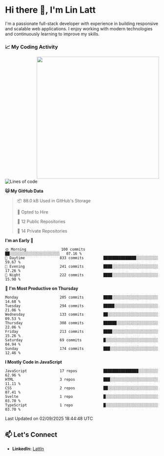 # Hi there 👋, I'm Lin Latt

I'm a passionate full-stack developer with experience in building responsive and scalable web applications. I enjoy working with modern technologies and continuously learning to improve my skills.

### 📈 My Coding Activity 
<img src="https://github.com/user-attachments/assets/6cec4854-3eec-4600-9120-9be1d3cb2bfe"  width="400px" align="right">

<!--START_SECTION:waka-->
![Lines of code](https://img.shields.io/badge/From%20Hello%20World%20I%27ve%20Written-546.0%20thousand%20lines%20of%20code-blue)

**🐱 My GitHub Data** 

> 📦 88.0 kB Used in GitHub's Storage 
 > 
> 💼 Opted to Hire
 > 
> 📜 12 Public Repositories 
 > 
> 🔑 14 Private Repositories 
 > 
**I'm an Early 🐤** 

```text
🌞 Morning                100 commits         ██░░░░░░░░░░░░░░░░░░░░░░░   07.16 % 
🌆 Daytime                833 commits         ███████████████░░░░░░░░░░   59.67 % 
🌃 Evening                241 commits         ████░░░░░░░░░░░░░░░░░░░░░   17.26 % 
🌙 Night                  222 commits         ████░░░░░░░░░░░░░░░░░░░░░   15.90 % 
```
📅 **I'm Most Productive on Thursday** 

```text
Monday                   205 commits         ████░░░░░░░░░░░░░░░░░░░░░   14.68 % 
Tuesday                  294 commits         █████░░░░░░░░░░░░░░░░░░░░   21.06 % 
Wednesday                133 commits         ██░░░░░░░░░░░░░░░░░░░░░░░   09.53 % 
Thursday                 308 commits         ██████░░░░░░░░░░░░░░░░░░░   22.06 % 
Friday                   213 commits         ████░░░░░░░░░░░░░░░░░░░░░   15.26 % 
Saturday                 69 commits          █░░░░░░░░░░░░░░░░░░░░░░░░   04.94 % 
Sunday                   174 commits         ███░░░░░░░░░░░░░░░░░░░░░░   12.46 % 
```


**I Mostly Code in JavaScript** 

```text
JavaScript               17 repos            ████████████████░░░░░░░░░   62.96 % 
HTML                     3 repos             ███░░░░░░░░░░░░░░░░░░░░░░   11.11 % 
CSS                      2 repos             ██░░░░░░░░░░░░░░░░░░░░░░░   07.41 % 
Svelte                   1 repo              █░░░░░░░░░░░░░░░░░░░░░░░░   03.70 % 
TypeScript               1 repo              █░░░░░░░░░░░░░░░░░░░░░░░░   03.70 % 
```




 Last Updated on 02/09/2025 18:44:48 UTC
<!--END_SECTION:waka-->

## 📫 Let's Connect

- **LinkedIn:** [Lattln](https://linkedin.com/in/lin-latt)
<!-- - **Portfolio:** [Your Portfolio](https://yourportfolio.com) -->
